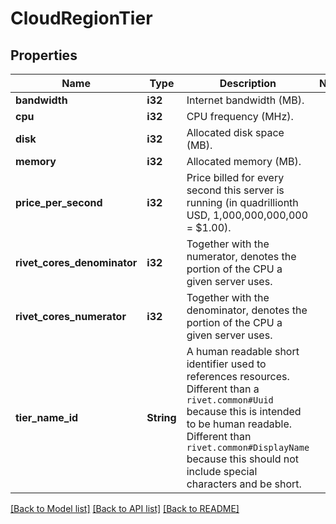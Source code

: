 # CloudRegionTier

## Properties

Name | Type | Description | Notes
------------ | ------------- | ------------- | -------------
**bandwidth** | **i32** | Internet bandwidth (MB). | 
**cpu** | **i32** | CPU frequency (MHz). | 
**disk** | **i32** | Allocated disk space (MB). | 
**memory** | **i32** | Allocated memory (MB). | 
**price_per_second** | **i32** | Price billed for every second this server is running (in quadrillionth USD, 1,000,000,000,000 = $1.00). | 
**rivet_cores_denominator** | **i32** | Together with the numerator, denotes the portion of the CPU a given server uses. | 
**rivet_cores_numerator** | **i32** | Together with the denominator, denotes the portion of the CPU a given server uses. | 
**tier_name_id** | **String** | A human readable short identifier used to references resources. Different than a `rivet.common#Uuid` because this is intended to be human readable. Different than `rivet.common#DisplayName` because this should not include special characters and be short. | 

[[Back to Model list]](../README.md#documentation-for-models) [[Back to API list]](../README.md#documentation-for-api-endpoints) [[Back to README]](../README.md)


